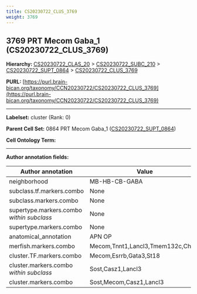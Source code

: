 ```yaml
---
title: CS20230722_CLUS_3769
weight: 3769
---
```

## 3769 PRT Mecom Gaba_1 (CS20230722_CLUS_3769)
<b>Hierarchy: </b>
[CS20230722_CLAS_20](../CS20230722_CLAS_20) >
[CS20230722_SUBC_210](../CS20230722_SUBC_210) >
[CS20230722_SUPT_0864](../CS20230722_SUPT_0864) >
[CS20230722_CLUS_3769](../CS20230722_CLUS_3769)

**PURL:** [https://purl.brain-bican.org/taxonomy/CCN20230722/CS20230722_CLUS_3769](https://purl.brain-bican.org/taxonomy/CCN20230722/CS20230722_CLUS_3769)

---


**Labelset:** cluster (Rank: 0)

**Parent Cell Set:** 0864 PRT Mecom Gaba_1 ([CS20230722_SUPT_0864](../CS20230722_SUPT_0864))



**Cell Ontology Term:** 

[MARKER GENES.]: #


---

[TRANSFERRED ANNOTATIONS.]: #


[AUTHOR ANNOTATION FIELDS.]: #


**Author annotation fields:**

| Author annotation | Value |
|-------------------|-------|
|neighborhood|MB-HB-CB-GABA|
|subclass.tf.markers.combo|None|
|subclass.markers.combo|None|
|supertype.markers.combo _within subclass_|None|
|supertype.markers.combo|None|
|anatomical_annotation|APN OP|
|merfish.markers.combo|Mecom,Tnnt1,Lancl3,Tmem132c,Chst9|
|cluster.TF.markers.combo|Mecom,Esrrb,Gata3,St18|
|cluster.markers.combo _within subclass_|Sost,Casz1,Lancl3|
|cluster.markers.combo|Sost,Mecom,Casz1,Lancl3|
